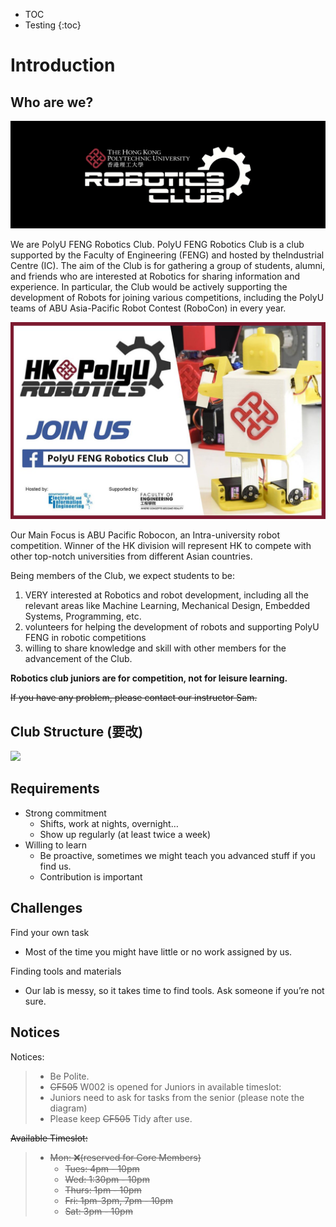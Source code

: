 * TOC
* Testing
{:toc}
# Introduction

## Who are we?

![](../.gitbook/assets/image%20%281%29.png)

We are PolyU FENG Robotics Club. PolyU FENG Robotics Club is a club supported by the Faculty of Engineering \(FENG\) and hosted by theIndustrial Centre \(IC\). The aim of the Club is for gathering a group of students, alumni, and friends who are interested at Robotics for sharing information and experience. In particular, the Club would be actively supporting the development of Robots for joining various competitions, including the PolyU teams of ABU Asia-Pacific Robot Contest \(RoboCon\) in every year.

![](../.gitbook/assets/image.png)

Our Main Focus is ABU Pacific Robocon, an Intra-university robot competition. Winner of the HK division will represent HK to compete with other top-notch universities from different Asian countries.



Being members of the Club, we expect students to be:

1. VERY interested at Robotics and robot development, including all the relevant areas like Machine Learning, Mechanical Design, Embedded Systems, Programming, etc.
2. volunteers for helping the development of robots and supporting PolyU FENG in robotic competitions
3. willing to share knowledge and skill with other members for the advancement of the Club.

**Robotics club juniors are for competition, not for leisure learning.**

~~If you have any problem, please contact our instructor Sam.~~

## Club Structure \(要改\)

![](https://i.imgur.com/rrdUsyj.png)

## Requirements

* Strong commitment
  * Shifts, work at nights, overnight…
  * Show up regularly \(at least twice a week\)
* Willing to learn
  * Be proactive, sometimes we might teach you advanced stuff if you find us.
  * Contribution is important

## Challenges

Find your own task

* Most of the time you might have little or no work assigned by us.

Finding tools and materials

* Our lab is messy, so it takes time to find tools. Ask someone if you’re not sure.

## Notices

Notices:

> * Be Polite.
> * ~~CF505~~ W002 is opened for Juniors in available timeslot:
> * Juniors need to ask for tasks from the senior \(please note the diagram\)
> * Please keep ~~CF505~~ Tidy after use.

~~Available Timeslot:~~

> * ~~Mon: ❌\(reserved for Core Members\)~~
>   * ~~Tues: 4pm - 10pm~~ 
>   * ~~Wed: 1:30pm - 10pm~~
>   * ~~Thurs: 1pm - 10pm~~
>   * ~~Fri: 1pm-3pm, 7pm - 10pm~~
>   * ~~Sat: 3pm - 10pm~~

